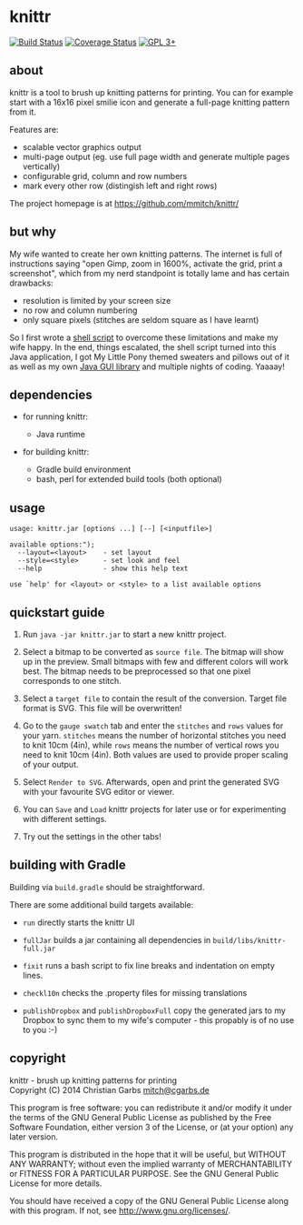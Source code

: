 knittr
======

[![Build Status](https://travis-ci.org/mmitch/knittr.svg?branch=master)](https://travis-ci.org/mmitch/knittr)
[![Coverage Status](https://codecov.io/github/mmitch/knittr/coverage.svg?branch=master)](https://codecov.io/github/mmitch/knittr?branch=master)
[![GPL 3+](https://img.shields.io/badge/license-GPL%203%2B-blue.svg)](http://www.gnu.org/licenses/gpl-3.0-standalone.html)


about
-----

knittr is a tool to brush up knitting patterns for printing.  You can
for example start with a 16x16 pixel smilie icon and generate a
full-page knitting pattern from it.

Features are:

- scalable vector graphics output
- multi-page output (eg. use full page width and generate multiple
  pages vertically)
- configurable grid, column and row numbers
- mark every other row (distingish left and right rows)

The project homepage is at <https://github.com/mmitch/knittr/>


but why
-------

My wife wanted to create her own knitting patterns.  The internet is
full of instructions saying "open Gimp, zoom in 1600%, activate the
grid, print a screenshot", which from my nerd standpoint is totally
lame and has certain drawbacks:

- resolution is limited by your screen size
- no row and column numbering
- only square pixels (stitches are seldom square as I have learnt)

So I first wrote a [shell script][1] to overcome these limitations and
make my wife happy.  In the end, things escalated, the shell script
turned into this Java application, I got My Little Pony themed
sweaters and pillows out of it as well as my own [Java GUI library][2]
and multiple nights of coding.  Yaaaay!

   [1]: <https://github.com/mmitch/mitchscripts/blob/master/bash/knit.sh>
   [2]: <https://github.com/mmitch/cgarbs-javalib/>


dependencies
------------

- for running knittr:
  - Java runtime

- for building knittr:
  - Gradle build environment
  - bash, perl for extended build tools (both optional)


usage
-----

	usage: knittr.jar [options ...] [--] [<inputfile>]
	
	available options:");
	  --layout=<layout>    - set layout
	  --style=<style>      - set look and feel
	  --help               - show this help text
	
	use `help' for <layout> or <style> to a list available options


quickstart guide
----------------

1. Run ``java -jar knittr.jar`` to start a new knittr project.

2. Select a bitmap to be converted as ``source file``.
   The bitmap will show up in the preview.  Small bitmaps with few
   and different colors will work best.  The bitmap needs to be
   preprocessed so that one pixel corresponds to one stitch.

3. Select a ``target file`` to contain the result of the conversion.
   Target file format is SVG.  This file will be overwritten!

4. Go to the ``gauge swatch`` tab and enter the ``stitches`` and
   ``rows`` values for your yarn.  ``stitches`` means the number of
   horizontal stitches you need to knit 10cm (4in), while ``rows``
   means the number of vertical rows you need to knit 10cm (4in).
   Both values are used to provide proper scaling of your output.

5. Select ``Render to SVG``.  Afterwards, open and print the generated
   SVG with your favourite SVG editor or viewer.

6. You can ``Save`` and ``Load`` knittr projects for later use or for
   experimenting with different settings.

7. Try out the settings in the other tabs!


building with Gradle
--------------------

Building via ``build.gradle`` should be straightforward.

There are some additional build targets available:

* ``run`` directly starts the knittr UI

* ``fullJar`` builds a jar containing all dependencies in
  ``build/libs/knittr-full.jar``

* ``fixit`` runs a bash script to fix line breaks and indentation on
  empty lines.

* ``checkl10n`` checks the .property files for missing translations

* ``publishDropbox`` and ``publishDropboxFull`` copy the generated jars
  to my Dropbox to sync them to my wife's computer - this propably is of
  no use to you :-)


copyright
---------

knittr - brush up knitting patterns for printing  
Copyright (C) 2014  Christian Garbs <mitch@cgarbs.de>

This program is free software: you can redistribute it and/or modify
it under the terms of the GNU General Public License as published by
the Free Software Foundation, either version 3 of the License, or
(at your option) any later version.

This program is distributed in the hope that it will be useful,
but WITHOUT ANY WARRANTY; without even the implied warranty of
MERCHANTABILITY or FITNESS FOR A PARTICULAR PURPOSE.  See the
GNU General Public License for more details.

You should have received a copy of the GNU General Public License
along with this program.  If not, see <http://www.gnu.org/licenses/>.
